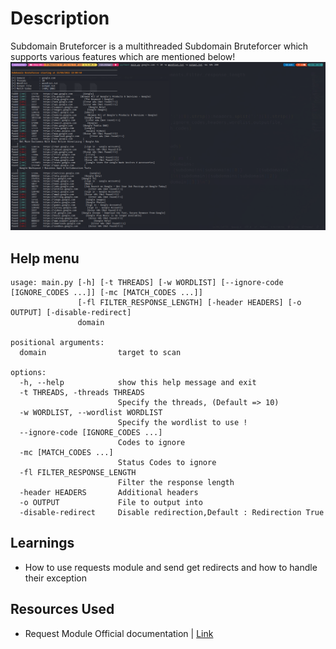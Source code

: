 # Description
Subdomain Bruteforcer is a multithreaded Subdomain Bruteforcer which supports various features which are mentioned below!
![Image](../../Attackments/subdomainbruteforce.png)
## Help menu
```
usage: main.py [-h] [-t THREADS] [-w WORDLIST] [--ignore-code [IGNORE_CODES ...]] [-mc [MATCH_CODES ...]]
               [-fl FILTER_RESPONSE_LENGTH] [-header HEADERS] [-o OUTPUT] [-disable-redirect]
               domain

positional arguments:
  domain                target to scan

options:
  -h, --help            show this help message and exit
  -t THREADS, -threads THREADS
                        Specify the threads, (Default => 10)
  -w WORDLIST, --wordlist WORDLIST
                        Specify the wordlist to use !
  --ignore-code [IGNORE_CODES ...]
                        Codes to ignore
  -mc [MATCH_CODES ...]
                        Status Codes to ignore
  -fl FILTER_RESPONSE_LENGTH
                        Filter the response length
  -header HEADERS       Additional headers
  -o OUTPUT             File to output into
  -disable-redirect     Disable redirection,Default : Redirection True
```
## Learnings 
- How to use requests module and send get redirects and how to handle their exception 
## Resources Used 
- Request Module Official documentation | [Link](https://requests.readthedocs.io/en/latest/)